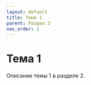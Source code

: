 ```yaml
---
layout: default
title: Тема 1
parent: Раздел 2
nav_order: 1
---
```


# Тема 1

Описание темы 1 в разделе 2.
